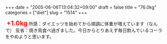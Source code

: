 +++
date = "2005-06-06T13:04:32+09:00"
draft = false
title = "76.0kg"
categories = ["diet"]
slug = "1514"
+++

<img src="http://ieiriblog.jugem.jp/?image=4185" alt="" class="pict" />
<b style="color:red; font-size:20px;">+1.0kg</b>
所感：ダイエッツを始めてから順調に体重が増えています（なんで）
反省：焼き鳥食べ過ぎました。今日からとりあえず毎日飲んでいるコーラをやめようと思います。
